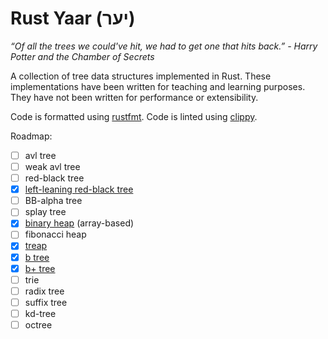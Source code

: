 # Rust Yaar (יער)

*“Of all the trees we could've hit, we had to get one that hits back.” - Harry
Potter and the Chamber of Secrets*

A collection of tree data structures implemented in Rust. These implementations
have been written for teaching and learning purposes. They have not been written
for performance or extensibility.

Code is formatted using [rustfmt](https://github.com/rust-lang-nursery/rustfmt).
Code is linted using [clippy](https://github.com/Manishearth/rust-clippy).

Roadmap:
- [ ] avl tree
- [ ] weak avl tree
- [ ] red-black tree
- [x] [left-leaning red-black tree](src/llredblack/mod.rs)
- [ ] BB-alpha tree
- [ ] splay tree
- [x] [binary heap](src/minheap/mod.rs) (array-based)
- [ ] fibonacci heap
- [x] [treap](src/treap/mod.rs)
- [x] [b tree](src/b/mod.rs)
- [x] [b+ tree](src/bplus/mod.rs)
- [ ] trie
- [ ] radix tree
- [ ] suffix tree
- [ ] kd-tree
- [ ] octree
